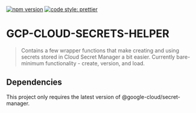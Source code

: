 [![npm version](https://badge.fury.io/js/angular2-expandable-list.svg)](https://badge.fury.io/js/angular2-expandable-list)
[![code style: prettier](https://img.shields.io/badge/code_style-prettier-ff69b4.svg?style=flat-square)](https://github.com/prettier/prettier)


# GCP-CLOUD-SECRETS-HELPER

> Contains a few wrapper functions that make creating and using secrets stored in Cloud Secret Manager a bit easier.
> Currently bare-minimum functionality - create, version, and load.

## Dependencies
This project only requires the latest version of @google-cloud/secret-manager.

